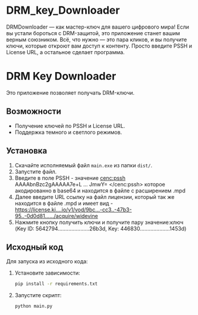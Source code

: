 # DRM_key_Downloader

DRMDownloader — как мастер-ключ для вашего цифрового мира! Если вы устали бороться с DRM-защитой, это приложение станет вашим верным союзником.
Всё, что нужно — это пара кликов, и вы получите ключи, которые откроют вам доступ к контенту. Просто введите PSSH и License URL, а остальное сделает программа.

# DRM Key Downloader

Это приложение позволяет получать DRM-ключи.

## Возможности

- Получение ключей по PSSH и License URL.
- Поддержка темного и светлого режимов.

## Установка

1. Скачайте исполняемый файл `main.exe` из папки `dist/`.
2. Запустите файл.
3. Введите в поле PSSH - значение <cenc:pssh> AAAAbnBzc2gAAAAA7e+L ...  JmwY= </cenc:pssh> которое акодированно в base64 и находится в файле с расширением .mpd
4. Далее введите URL ссылку на файл лицензии, который так же находится в файле .mpd и имеет вид - https://license.ki....io/v1/vod/9bc...-cc3..-47b3-95..-0d0d81....../acquire/widevine
5. Нажмите кнопку получить ключи и получите пару значение:ключ (Key ID: 5642794.....................26b3d, Key: 446830....................1453d)

## Исходный код

Для запуска из исходного кода:

1. Установите зависимости:
   ```bash
   pip install -r requirements.txt
   ```
2. Запустите скрипт:
   ```bash
   python main.py

   ```

